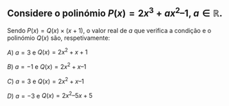 ## Considere o polinómio $P (x) = 2x^3 + ax^2 – 1$, $a \in \mathbb{R}$. 
Sendo $P(x) = Q (x) × (x + 1)$, o valor real de $a$ que verifica a condição e o polinómio $Q(x)$ são, respetivamente:

$A$) $a= 3$ e $Q(x) = 2x^2 + x + 1$

$B$) $a = -1$ e $Q(x) = 2x^2 + x – 1$

$C$) $a = 3$ e $Q(x) = 2x^2 + x – 1$

$D$) $a = -3$ e $Q(x) = 2x^2 – 5x + 5$
